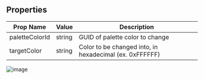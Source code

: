 ## Properties

| Prop Name | Value | Description |
| --------------------- | ------ | ------------------- |
| paletteColorId | string | GUID of palette color to change |
| targetColor | string | Color to be changed into, in hexadecimal (ex. 0xFFFFFF) |
![image](https://github.com/user-attachments/assets/6376c56a-18e1-4458-b5c0-8df044b46a42)

